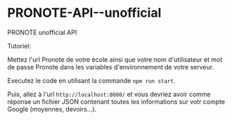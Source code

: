 # PRONOTE-API--unofficial
 PRONOTE unofficial API

Tutoriel:

Mettez l'url Pronote de votre école ainsi que votre nom d'utilisateur et mot de passe Pronote dans les variables d'environnement de votre serveur.

Executez le code en utilisant la commande ```npm run start```.

Puis, allez à l'url ```http://localhost:8080/``` et vous devriez avoir comme réponse un fichier JSON contenant toutes les informations sur votr compte Google (moyennes, devoirs...).